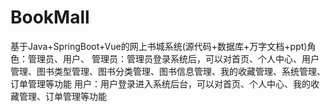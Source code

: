 # BookMall
基于Java+SpringBoot+Vue的网上书城系统(源代码+数据库+万字文档+ppt)角色：管理员、用户、  管理员：管理员登录系统后，可以对首页、个人中心、用户管理、图书类型管理、图书分类管理、图书信息管理、我的收藏管理、系统管理、订单管理等功能  用户：用户登录进入系统后台，可以对首页、个人中心、我的收藏管理、订单管理等功能
